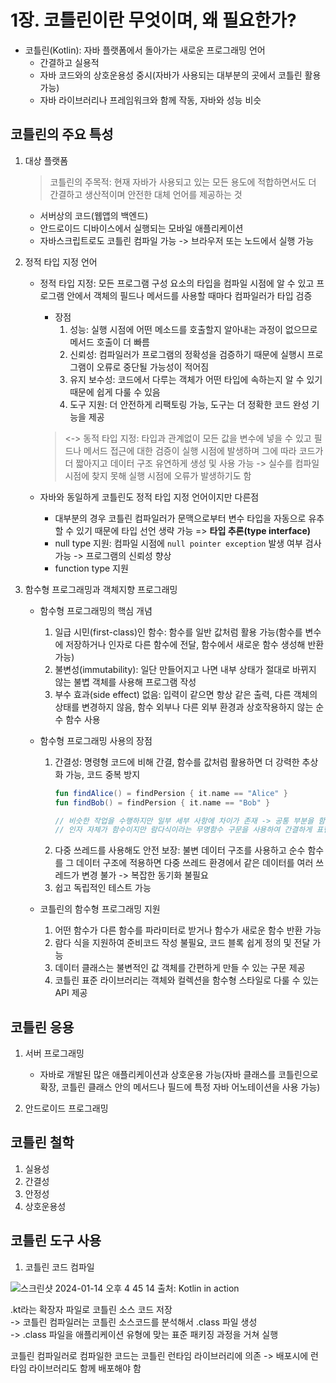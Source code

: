 # 1장. 코틀린이란 무엇이며, 왜 필요한가?

* 코틀린(Kotlin): 자바 플랫폼에서 돌아가는 새로운 프로그래밍 언어
  - 간결하고 실용적
  - 자바 코드와의 상호운용성 중시(자바가 사용되는 대부분의 곳에서 코틀린 활용 가능)
  - 자바 라이브러리나 프레임워크와 함께 작동, 자바와 성능 비슷
 
## 코틀린의 주요 특성
1. 대상 플랫폼
   > 코틀린의 주목적: 현재 자바가 사용되고 있는 모든 용도에 적합하면서도 더 간결하고 생산적이며 안전한 대체 언어를 제공하는 것
   - 서버상의 코드(웹앱의 백엔드)
   - 안드로이드 디바이스에서 실행되는 모바일 애플리케이션
   - 자바스크립트로도 코틀린 컴파일 가능 -> 브라우저 또는 노드에서 실행 가능
  
2. 정적 타입 지정 언어
   * 정적 타입 지정: 모든 프로그램 구성 요소의 타입을 컴파일 시점에 알 수 있고 프로그램 안에서 객체의 필드나 메서드를 사용할 때마다 컴파일러가 타입 검증
     - 장점
       1) 성능: 실행 시점에 어떤 메소드를 호출할지 알아내는 과정이 없으므로 메서드 호출이 더 빠름
       2) 신뢰성: 컴파일러가 프로그램의 정확성을 검증하기 때문에 실행시 프로그램이 오류로 중단될 가능성이 적어짐
       3) 유지 보수성: 코드에서 다루는 객체가 어떤 타입에 속하는지 알 수 있기 때문에 쉽게 다룰 수 있음
       4) 도구 지원: 더 안전하게 리팩토링 가능, 도구는 더 정확한 코드 완성 기능을 제공
     
     > <-> 동적 타입 지정: 타입과 관계없이 모든 값을 변수에 넣을 수 있고 필드나 메서드 접근에 대한 검증이 실행 시점에 발생하며 그에 따라 코드가 더 짧아지고 데이터 구조 유연하게 생성 및 사용 가능 -> 실수를 컴파일 시점에 찾지 못해 실행 시점에 오류가 발생하기도 함
   * 자바와 동일하게 코틀린도 정적 타입 지정 언어이지만 다른점
     - 대부분의 경우 코틀린 컴파일러가 문맥으로부터 변수 타입을 자동으로 유추할 수 있기 때문에 타입 선언 생략 가능 => **타입 추론(type interface)**
     - null type 지원: 컴파일 시점에 ```null pointer exception``` 발생 여부 검사 가능 -> 프로그램의 신뢰성 향상
     - function type 지원
    
3. 함수형 프로그래밍과 객체지향 프로그래밍
   - 함수형 프로그래밍의 핵심 개념
     1) 일급 시민(first-class)인 함수: 함수를 일반 값처럼 활용 가능(함수를 변수에 저장하거나 인자로 다른 함수에 전달, 함수에서 새로운 함수 생성해 반환 가능)
     2) 불변성(immutability): 일단 만들어지고 나면 내부 상태가 절대로 바뀌지 않는 불볍 객체를 사용해 프로그램 작성
     3) 부수 효과(side effect) 없음: 입력이 같으면 항상 같은 출력, 다른 객체의 상태를 변경하지 않음, 함수 외부나 다른 외부 환경과 상호작용하지 않는 순수 함수 사용
    
   - 함수형 프로그래밍 사용의 장점
     1) 간결성: 명령형 코드에 비해 간결, 함수를 값처럼 활용하면 더 강력한 추상화 가능, 코드 중복 방지
        ```kotlin
        fun findAlice() = findPersion { it.name == "Alice" }
        fun findBob() = findPersion { it.name == "Bob" }

        // 비슷한 작업을 수행하지만 일부 세부 사항에 차이가 존재 -> 공통 부분을 함수로 정의, 다른 세부 사항을 인자로 전달
        // 인자 자체가 함수이지만 람다식이라는 무명함수 구문을 사용하여 간결하게 표현
        ```
     2) 다중 쓰레드를 사용해도 안전 보장: 불변 데이터 구조를 사용하고 순수 함수를 그 데이터 구조에 적용하면 다중 쓰레드 환경에서 같은 데이터를 여러 쓰레드가 변경 불가 -> 복잡한 동기화 불필요
     3) 쉽고 독립적인 테스트 가능
    
   - 코틀린의 함수형 프로그래밍 지원
     1) 어떤 함수가 다른 함수를 파라미터로 받거나 함수가 새로운 함수 반환 가능
     2) 람다 식을 지원하여 준비코드 작성 불필요, 코드 블록 쉽게 정의 및 전달 가능
     3) 데이터 클래스는 불변적인 값 객체를 간편하게 만들 수 있는 구문 제공
     4) 코틀린 표준 라이브러리는 객체와 컬렉션을 함수형 스타일로 다룰 수 있는 API 제공
    
## 코틀린 응용
1. 서버 프로그래밍
   - 자바로 개발된 많은 애플리케이션과 상호운용 가능(자바 클래스를 코틀린으로 확장, 코틀린 클래스 안의 메서드나 필드에 특정 자바 어노테이션을 사용 가능)
  
2. 안드로이드 프로그래밍

## 코틀린 철학
1. 실용성
2. 간결성
3. 안정성
4. 상호운용성

## 코틀린 도구 사용
1. 코틀린 코드 컴파일
   
  ![스크린샷 2024-01-14 오후 4 45 14](https://github.com/keongmini/kotlin-basic/assets/88446465/16232b01-a7b3-421b-a8a3-aa37b0cfdeca)
  출처: Kotlin in action

  .kt라는 확장자 파일로 코틀린 소스 코드 저장      
  -> 코틀린 컴파일러는 코틀린 소스코드를 분석해서 .class 파일 생성      
  -> .class 파일을 애플리케이션 유형에 맞는 표준 패키징 과정을 거쳐 실행

  코틀린 컴파일러로 컴파일한 코드는 코틀린 런타임 라이브러리에 의존 -> 배포시에 런타임 라이브러리도 함께 배포해야 함





























